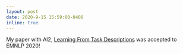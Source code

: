 ```yaml
---
layout: post
date: 2020-9-15 15:59:00-0400
inline: true
---
```


My paper with AI2, [Learning From Task Descriptions](https://www.aclweb.org/anthology/2020.emnlp-main.105.pdf) was accepted to EMNLP 2020!
